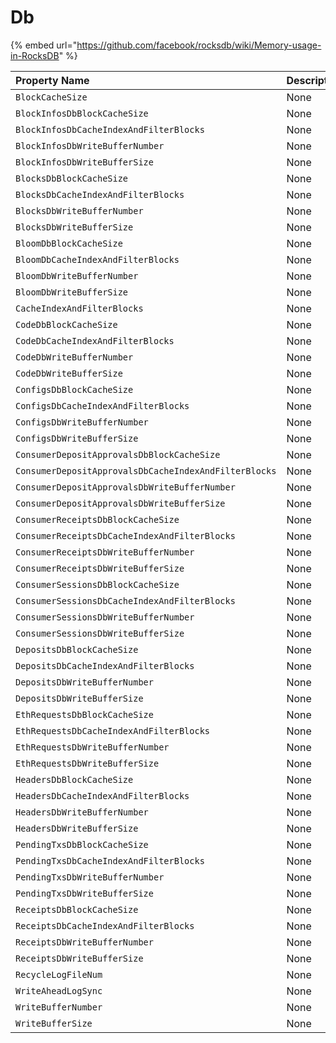 # Db

{% embed url="https://github.com/facebook/rocksdb/wiki/Memory-usage-in-RocksDB" %}

| Property Name | Description | Default |
| :--- | :--- | ---: |
| `BlockCacheSize` | None | `null` |
| `BlockInfosDbBlockCacheSize` | None | `null` |
| `BlockInfosDbCacheIndexAndFilterBlocks` | None | `null` |
| `BlockInfosDbWriteBufferNumber` | None | `null` |
| `BlockInfosDbWriteBufferSize` | None | `null` |
| `BlocksDbBlockCacheSize` | None | `null` |
| `BlocksDbCacheIndexAndFilterBlocks` | None | `null` |
| `BlocksDbWriteBufferNumber` | None | `null` |
| `BlocksDbWriteBufferSize` | None | `null` |
| `BloomDbBlockCacheSize` | None | `null` |
| `BloomDbCacheIndexAndFilterBlocks` | None | `null` |
| `BloomDbWriteBufferNumber` | None | `null` |
| `BloomDbWriteBufferSize` | None | `null` |
| `CacheIndexAndFilterBlocks` | None | `null` |
| `CodeDbBlockCacheSize` | None | `null` |
| `CodeDbCacheIndexAndFilterBlocks` | None | `null` |
| `CodeDbWriteBufferNumber` | None | `null` |
| `CodeDbWriteBufferSize` | None | `null` |
| `ConfigsDbBlockCacheSize` | None | `null` |
| `ConfigsDbCacheIndexAndFilterBlocks` | None | `null` |
| `ConfigsDbWriteBufferNumber` | None | `null` |
| `ConfigsDbWriteBufferSize` | None | `null` |
| `ConsumerDepositApprovalsDbBlockCacheSize` | None | `null` |
| `ConsumerDepositApprovalsDbCacheIndexAndFilterBlocks` | None | `null` |
| `ConsumerDepositApprovalsDbWriteBufferNumber` | None | `null` |
| `ConsumerDepositApprovalsDbWriteBufferSize` | None | `null` |
| `ConsumerReceiptsDbBlockCacheSize` | None | `null` |
| `ConsumerReceiptsDbCacheIndexAndFilterBlocks` | None | `null` |
| `ConsumerReceiptsDbWriteBufferNumber` | None | `null` |
| `ConsumerReceiptsDbWriteBufferSize` | None | `null` |
| `ConsumerSessionsDbBlockCacheSize` | None | `null` |
| `ConsumerSessionsDbCacheIndexAndFilterBlocks` | None | `null` |
| `ConsumerSessionsDbWriteBufferNumber` | None | `null` |
| `ConsumerSessionsDbWriteBufferSize` | None | `null` |
| `DepositsDbBlockCacheSize` | None | `null` |
| `DepositsDbCacheIndexAndFilterBlocks` | None | `null` |
| `DepositsDbWriteBufferNumber` | None | `null` |
| `DepositsDbWriteBufferSize` | None | `null` |
| `EthRequestsDbBlockCacheSize` | None | `null` |
| `EthRequestsDbCacheIndexAndFilterBlocks` | None | `null` |
| `EthRequestsDbWriteBufferNumber` | None | `null` |
| `EthRequestsDbWriteBufferSize` | None | `null` |
| `HeadersDbBlockCacheSize` | None | `null` |
| `HeadersDbCacheIndexAndFilterBlocks` | None | `null` |
| `HeadersDbWriteBufferNumber` | None | `null` |
| `HeadersDbWriteBufferSize` | None | `null` |
| `PendingTxsDbBlockCacheSize` | None | `null` |
| `PendingTxsDbCacheIndexAndFilterBlocks` | None | `null` |
| `PendingTxsDbWriteBufferNumber` | None | `null` |
| `PendingTxsDbWriteBufferSize` | None | `null` |
| `ReceiptsDbBlockCacheSize` | None | `null` |
| `ReceiptsDbCacheIndexAndFilterBlocks` | None | `null` |
| `ReceiptsDbWriteBufferNumber` | None | `null` |
| `ReceiptsDbWriteBufferSize` | None | `null` |
| `RecycleLogFileNum` | None | `null` |
| `WriteAheadLogSync` | None | `null` |
| `WriteBufferNumber` | None | `null` |
| `WriteBufferSize` | None | `null` |

